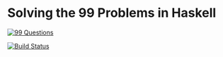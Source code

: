 Solving the 99 Problems in Haskell
==================================

[![99 Questions](http://www.haskell.org/haskellwiki/H-99:_Ninety-Nine_Haskell_Problems)](http://www.haskell.org/haskellwiki/H-99:_Ninety-Nine_Haskell_Problems)

[![Build Status](https://travis-ci.org/butchhoward/99Questions.svg)](https://travis-ci.org/butchhoward/99Questions)